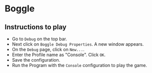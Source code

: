 # Boggle
## Instructions to play
- Go to `Debug` on the top bar. 
- Next click on `Boggle Debug Properties`. A new window appears.
- On the `Debug` page, click on `New...`.
- Enter the Profile name as "Console". Click `OK`.
- Save the configuration.
- Run the Program with the `Console` configuration to play the game.
